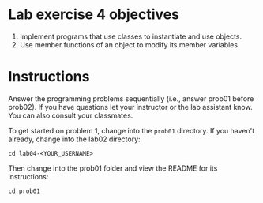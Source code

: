 # Lab exercise 4 objectives
1. Implement programs that use classes to instantiate and use objects.
2. Use member functions of an object to modify its member variables.

# Instructions
Answer the programming problems sequentially (i.e., answer prob01 before prob02). 
If you have questions let your instructor or the lab assistant know. You can also consult your classmates.

To get started on problem 1, change into the `prob01` directory. If you haven't already, change into the lab02 directory:
```
cd lab04-<YOUR_USERNAME>
```

Then change into the prob01 folder and view the README for its instructions:
```
cd prob01
```

